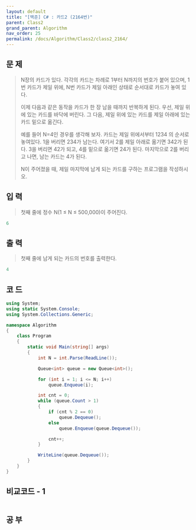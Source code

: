 ```yaml
---
layout: default
title: "[백준] C# : 카드2 (2164번)"
parent: Class2
grand_parent: Algorithm
nav_order: 25
permalink: /docs/Algorithm/Class2/class2_2164/
---
```


## 문 제

> N장의 카드가 있다. 각각의 카드는 차례로 1부터 N까지의 번호가 붙어 있으며, 1번 카드가 제일 위에, N번 카드가 제일 아래인 상태로 순서대로 카드가 놓여 있다.
>
> 이제 다음과 같은 동작을 카드가 한 장 남을 때까지 반복하게 된다. 우선, 제일 위에 있는 카드를 바닥에 버린다. 그 다음, 제일 위에 있는 카드를 제일 아래에 있는 카드 밑으로 옮긴다.
>
> 예를 들어 N=4인 경우를 생각해 보자. 카드는 제일 위에서부터 1234 의 순서로 놓여있다. 1을 버리면 234가 남는다. 여기서 2를 제일 아래로 옮기면 342가 된다. 3을 버리면 42가 되고, 4를 밑으로 옮기면 24가 된다. 마지막으로 2를 버리고 나면, 남는 카드는 4가 된다.
>
> N이 주어졌을 때, 제일 마지막에 남게 되는 카드를 구하는 프로그램을 작성하시오.

## 입 력

> 첫째 줄에 정수 N(1 ≤ N ≤ 500,000)이 주어진다.

```yaml
6
```

## 출 력

> 첫째 줄에 남게 되는 카드의 번호를 출력한다.

```yaml
4
```

## 코 드

<div class="code-example" markdown="1">

```csharp
using System;
using static System.Console;
using System.Collections.Generic;

namespace Algorithm
{
    class Program
    {
        static void Main(string[] args)
        {
            int N = int.Parse(ReadLine());

            Queue<int> queue = new Queue<int>();

            for (int i = 1; i <= N; i++)
                queue.Enqueue(i);

            int cnt = 0;
            while (queue.Count > 1)
            {
                if (cnt % 2 == 0)
                    queue.Dequeue();
                else
                    queue.Enqueue(queue.Dequeue());

                cnt++;
            }

            WriteLine(queue.Dequeue());
        }
    }
}
```

</div>

## 비교코드 - 1

<div class="code-example" markdown="1">

```csharp

```

</div>

## 공 부

```

```
